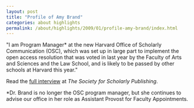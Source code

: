 ```yaml
---
layout: post
title: "Profile of Amy Brand"
categories: about highlights
permalink: /about/highlights/2009/01/profile-amy-brand/index.html
---
```

<p>"I am Program Manager* at the new Harvard Office of Scholarly Communication (OSC), which was set up in large part to implement the open access resolution that was voted in last year by the Faculty of Arts and Sciences and the Law School, and is likely to be passed by other schools at Harvard this year."</p><p>Read the <a href="http://sspnet.org/Professional_Development/Current_Publishing_Professional/January_09_-_Amy_Brand/spage.aspx" target="_blank">full interview</a> at <em>The Society for Scholarly Publishing</em>. &nbsp;</p><p>*Dr. Brand is no longer the OSC program manager, but she continues to advise our office in her role as&nbsp;Assistant Provost for Faculty Appointments.</p>